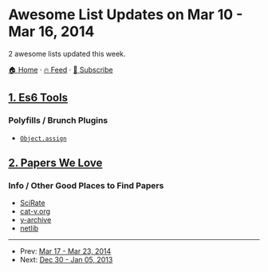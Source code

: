 # Awesome List Updates on Mar 10 - Mar 16, 2014

2 awesome lists updated this week.

[🏠 Home](/README.md) · [🔥 Feed](https://test.trackawesomelist.com/week/feed.xml) · [📮 Subscribe](https://trackawesomelist.us17.list-manage.com/subscribe?u=d2f0117aa829c83a63ec63c2f&id=36a103854c)



## [1. Es6 Tools](/content/addyosmani/es6-tools/week/README.md)

### Polyfills / Brunch Plugins

*   [`Object.assign`](https://github.com/sindresorhus/object-assign)

## [2. Papers We Love](/content/papers-we-love/papers-we-love/week/README.md)

### Info / Other Good Places to Find Papers

*   [SciRate](https://scirate.com/)
*   [cat-v.org](http://doc.cat-v.org/)
*   [y-archive](http://yarchive.net/comp/index.html)
*   [netlib](http://www.netlib.org/)

---

- Prev: [Mar 17 - Mar 23, 2014](/content/2014/11/README.md)
- Next: [Dec 30 - Jan 05, 2013](/content/2013/52/README.md)